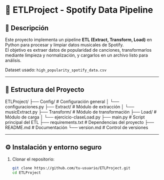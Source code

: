 # 🎵 ETLProject - Spotify Data Pipeline  

## 📌 Descripción  
Este proyecto implementa un pipeline **ETL (Extract, Transform, Load)** en Python para procesar y limpiar datos musicales de Spotify.  
El objetivo es extraer datos de popularidad de canciones, transformarlos mediante limpieza y normalización, y cargarlos en un archivo listo para análisis.  

Dataset usado: `high_popularity_spotify_data.csv`  

---

## 📂 Estructura del Proyecto  
ETLProject/
├── Config/ # Configuración general
│ └── configuraciones.py
├── Extract/ # Módulo de extracción
│ └── musicExtract.py
├── Transform/ # Módulo de transformación
├── Load/ # Módulo de carga
│ └── ejercicio-claseLoad.py
├── main.py # Script principal del ETL
├── requirements.txt # Dependencias del proyecto
├── README.md # Documentación
└── version.md # Control de versiones

---

## ⚙️ Instalación y entorno seguro  

1. Clonar el repositorio:  
   ```bash
   git clone https://github.com/tu-usuario/ETLProject.git
   cd ETLProject
